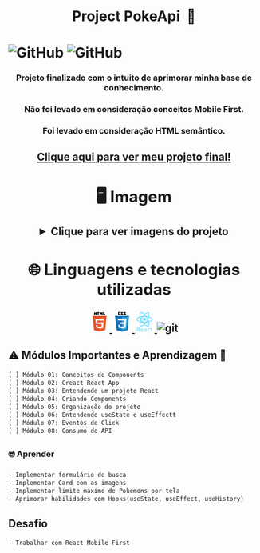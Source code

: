 <h1 align="center">Project PokeApi &nbsp🔴<h1/>

<img alt="GitHub" src="https://img.shields.io/github/license/jveiiga/project-poke-api?color=red">
<img alt="GitHub" src="https://img.shields.io/badge/jveiiga-project--poke--api-white">
 
<h3 align="center">Projeto finalizado com o intuito de aprimorar minha base de conhecimento.<h3/>
<h3 align="center">Não foi levado em consideração conceitos Mobile First.<h3/>
<h3 align="center">Foi levado em consideração HTML semântico.<h3/>

<h2 align="center"><a href="" alt="PokeApi" target="_blank">Clique aqui para ver meu projeto final!<a/><h2/> 
  
## 🖥  Imagem

<details>
  
<summary>Clique para ver imagens do projeto</summary>
  
![preview](https://user-images.githubusercontent.com/57195630/154101027-d8582691-829f-48aa-834a-79deca786319.png)

</details>  
  
##
  
## 🌐 Linguagens e tecnologias utilizadas

<a href="https://github.com/jveiiga/project-anima/blob/main/index.html" target="_blank"> <img src="https://raw.githubusercontent.com/devicons/devicon/master/icons/html5/html5-original-wordmark.svg"  alt="html5" width="40" height="40" /> <a/> 
<a href="https://github.com/jveiiga/project-anima/blob/main/style.css" target="_blank"> <img src="https://raw.githubusercontent.com/devicons/devicon/master/icons/css3/css3-original-wordmark.svg" alt="css3" width="40" height="40" /> </a> 
<a href="" target="_blank"> <img src="https://raw.githubusercontent.com/devicons/devicon/master/icons/react/react-original-wordmark.svg" alt="figma" width="40" height="40" /> </a>
<img src="https://www.vectorlogo.zone/logos/git-scm/git-scm-icon.svg" alt="git" width="40" height="40"/> 
##
## ⚠️ Módulos Importantes e Aprendizagem 🌱 
    [ ] Módulo 01: Conceitos de Components
    [ ] Módulo 02: Creact React App
    [ ] Módulo 03: Entendendo um projeto React
    [ ] Módulo 04: Criando Components
    [ ] Módulo 05: Organização do projeto
    [ ] Módulo 06: Entendendo useState e useEffectt
    [ ] Módulo 07: Eventos de Click 
    [ ] Módulo 08: Consumo de API 
 
 ## 
 ## <h3>🤓 Aprender<h3/>
 
    - Implementar formulário de busca 
    - Implementar Card com as imagens 
    - Implementar limite máximo de Pokemons por tela 
    - Aprimorar habilidades com Hooks(useState, useEffect, useHistory)
    
 ## Desafio
    - Trabalhar com React Mobile First
   
  
